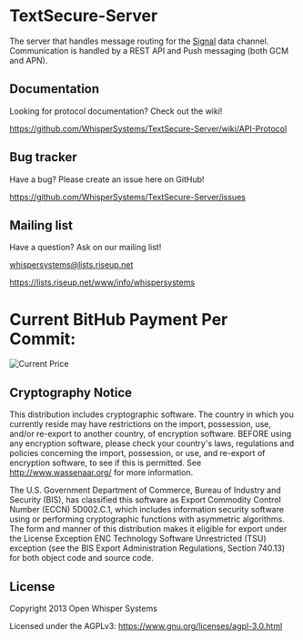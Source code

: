 TextSecure-Server
=================

The server that handles message routing for the
[Signal](https://github.com/whispersystems/Signal-Android/) data channel.  Communication
is handled by a REST API and Push messaging (both GCM and APN).

Documentation
-------------

Looking for protocol documentation? Check out the wiki!

https://github.com/WhisperSystems/TextSecure-Server/wiki/API-Protocol


Bug tracker
-----------

Have a bug? Please create an issue here on GitHub!

https://github.com/WhisperSystems/TextSecure-Server/issues


Mailing list
------------

Have a question? Ask on our mailing list!

whispersystems@lists.riseup.net

https://lists.riseup.net/www/info/whispersystems

Current BitHub Payment Per Commit:
=================
![Current Price](https://bithub.herokuapp.com/v1/status/payment/commit)


Cryptography Notice
------------

This distribution includes cryptographic software. The country in which you currently reside may have restrictions on the import, possession, use, and/or re-export to another country, of encryption software.
BEFORE using any encryption software, please check your country's laws, regulations and policies concerning the import, possession, or use, and re-export of encryption software, to see if this is permitted.
See <http://www.wassenaar.org/> for more information.

The U.S. Government Department of Commerce, Bureau of Industry and Security (BIS), has classified this software as Export Commodity Control Number (ECCN) 5D002.C.1, which includes information security software using or performing cryptographic functions with asymmetric algorithms.
The form and manner of this distribution makes it eligible for export under the License Exception ENC Technology Software Unrestricted (TSU) exception (see the BIS Export Administration Regulations, Section 740.13) for both object code and source code.

License
---------------------

Copyright 2013 Open Whisper Systems

Licensed under the AGPLv3: https://www.gnu.org/licenses/agpl-3.0.html
